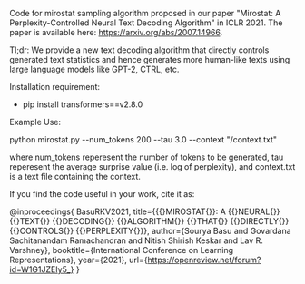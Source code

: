 Code for mirostat sampling algorithm proposed in our paper "Mirostat: A Perplexity-Controlled Neural Text Decoding Algorithm" in ICLR 2021. The paper is available here: https://arxiv.org/abs/2007.14966.

Tl;dr: We provide a new text decoding algorithm that directly controls generated text statistics and hence generates more human-like texts using large language models like GPT-2, CTRL, etc.

Installation requirement:
- pip install transformers==v2.8.0

Example Use:

python mirostat.py --num_tokens 200 --tau 3.0 --context "/context.txt"

where num_tokens reperesent the number of tokens to be generated, tau reperesent the average surprise value (i.e. log of perplexity), and context.txt is a text file containing the context.

If you find the code useful in your work, cite it as:

@inproceedings{
BasuRKV2021,
title={{\{}MIROSTAT{\}}: A {\{}NEURAL{\}} {\{}TEXT{\}} {\{}DECODING{\}} {\{}ALGORITHM{\}} {\{}THAT{\}} {\{}DIRECTLY{\}} {\{}CONTROLS{\}} {\{}PERPLEXITY{\}}},
author={Sourya Basu and Govardana Sachitanandam Ramachandran and Nitish Shirish Keskar and Lav R. Varshney},
booktitle={International Conference on Learning Representations},
year={2021},
url={https://openreview.net/forum?id=W1G1JZEIy5_}
}
